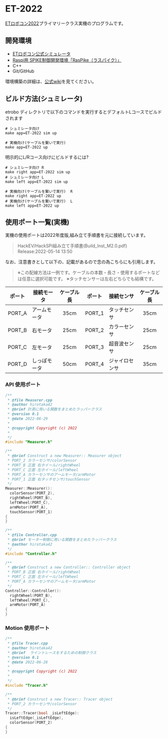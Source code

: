 

# ET-2022
[ETロボコン2022](https://www.etrobo.jp/)プライマリークラス実機のプログラムです。  

## 開発環境
- [ETロボコン公式シミュレータ](https://github.com/ETrobocon/etrobo)
- [Raspi用 SPIKE制御開発環境「RasPike（ラスパイク）」](https://github.com/ETrobocon/RasPike)
- C++
- Git/GitHub

環境構築の詳細は、[公式wiki](https://github.com/ETrobocon/etrobo/wiki)を見てください。

## ビルド方法(シュミレータ)
etrobo ディレクトリで以下のコマンドを実行するとデフォルトLコースでビルドされます
 ```
 # シュミレータ向け
 make app=ET-2022 sim up
 
 # 実機向け(ケーブルを繋いで実行)
 make app=ET-2022 up
 ```

明示的にL/Rコース向けにビルドするには?
```
# シュミレータ向け R
make right app=ET-2022 sim up
# シュミレータ向け L
make left app=ET-2022 sim up

# 実機向け(ケーブルを繋いで実行)  R
make right app=ET-2022 up
# 実機向け(ケーブルを繋いで実行)  L
make left app=ET-2022 up

```

## 使用ポート一覧(実機)
実機の使用ポートは2022年度版,組み立て手順書を元に接続しています。  
>HackEV/HackSPi組み立て手順書(Build_Inst_M2.0.pdf)  
>Release:2022-05-14 13:50

なお、注意書きとして以下の、記載があるので念の為こちらにも引用します。
>※この配線方法は一例です。ケーブルの本数・長さ・使用するポートなどは任意に選択可能です。
>※タッチセンサーは左右どちらでも結構です。


|ポート |接続モータ |ケーブル長 |ポート |接続センサ| ケーブル長|
|:-:|--|:-:|:-:|--|:-:|
|PORT_A|アームモータ|35cm|PORT_1|タッチセンサ|35cm|
|PORT_B|右モータ|25cm|PORT_2|カラーセンサ|25cm|
|PORT_C|左モータ|25cm|PORT_3|超音波センサ|25cm|
|PORT_D|しっぽモータ|50cm|PORT_4|ジャイロセンサ|35cm|

### API 使用ポート
```vim:Measurer.cpp
/**
 * @file Measurer.cpp
 * @author hirotaka42
 * @brief 計測に用いる関数をまとめたラッパークラス
 * @version 0.1
 * @date 2022-06-29
 * 
 * @copyright Copyright (c) 2022
 * 
 */
#include "Measurer.h"

/**
 * @brief Construct a new Measurer:: Measurer object
 * PORT_2 カラーセンサ/colorSensor
 * PORT_B 正面 右ホイール/rightWheel
 * PORT_C 正面 左ホイール/leftWheel
 * PORT_A カラーセンサのアームモータ/armMotor
 * PORT_1 正面 右タッチセンサ/touchSensor
 */
Measurer::Measurer():
  colorSensor(PORT_2),
  rightWheel(PORT_B),
  leftWheel(PORT_C),
  armMotor(PORT_A),
  touchSensor(PORT_1)
{
}
```

```vim:Controller.cpp
/**
 * @file Controller.cpp
 * @brief モーター制御に用いる関数をまとめたラッパークラス
 * @author hirotaka42
 */
#include "Controller.h"

/**
 * @brief Construct a new Controller:: Controller object
 * PORT_B 正面 右ホイール/rightWheel
 * PORT_C 正面 左ホイール/leftWheel
 * PORT_A カラーセンサのアームモータ/armMotor
 */
Controller::Controller():
  rightWheel(PORT_B),
  leftWheel(PORT_C),
  armMotor(PORT_A) 
{
}
```

### Motion 使用ポート
```vim:Tracer.cpp
/**
 * @file Tracer.cpp
 * @author hirotaka42
 * @brief  ライントレースをするための制御クラス
 * @version 0.1
 * @date 2022-06-28
 * 
 * @copyright Copyright (c) 2022
 * 
 */
#include "Tracer.h"

/**
 * @brief Construct a new Tracer:: Tracer object
 * PORT_2 カラーセンサ/colorSensor
 */
Tracer::Tracer(bool _isLeftEdge):
  isLeftEdge(_isLeftEdge),
  colorSensor(PORT_2)
{
}
```
